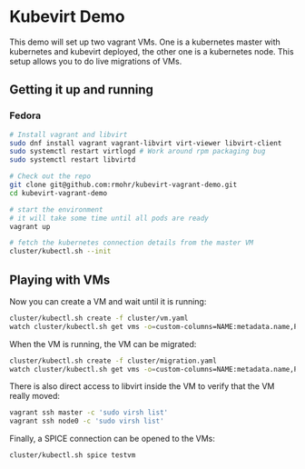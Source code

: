 # Kubevirt Demo

This demo will set up two vagrant VMs. One is a kubernetes master with
kubernetes and kubevirt deployed, the other one is a kubernetes node. This
setup allows you to do live migrations of VMs.

## Getting it up and running

### Fedora

```bash
# Install vagrant and libvirt
sudo dnf install vagrant vagrant-libvirt virt-viewer libvirt-client
sudo systemctl restart virtlogd # Work around rpm packaging bug
sudo systemctl restart libvirtd

# Check out the repo
git clone git@github.com:rmohr/kubevirt-vagrant-demo.git
cd kubevirt-vagrant-demo

# start the environment
# it will take some time until all pods are ready
vagrant up

# fetch the kubernetes connection details from the master VM
cluster/kubectl.sh --init
```

## Playing with VMs

Now you can create a VM and wait until it is running:

```bash
cluster/kubectl.sh create -f cluster/vm.yaml
watch cluster/kubectl.sh get vms -o=custom-columns=NAME:metadata.name,PHASE:status.phase,NODE:status.nodeName
```

When the VM is running, the VM can be migrated:

```bash
cluster/kubectl.sh create -f cluster/migration.yaml
watch cluster/kubectl.sh get vms -o=custom-columns=NAME:metadata.name,PHASE:status.phase,NODE:status.nodeName
```

There is also direct access to libvirt inside the VM to verify that the VM really moved:

```bash
vagrant ssh master -c 'sudo virsh list'
vagrant ssh node0 -c 'sudo virsh list'
```

Finally, a SPICE connection can be opened to the VMs:

```bash
cluster/kubectl.sh spice testvm
```
